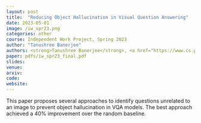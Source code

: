 ```yaml
---
layout: post
title:  "Reducing Object Hallucination in Visual Question Answering"
date: 2023-05-01
image: /iw_spr23.png
categories: other
course: Independent Work Project, Spring 2023
author: "Tanushree Banerjee"
authors: <strong>Tanushree Banerjee</strong>, <a href="https://www.cs.princeton.edu/~olgarus/">Olga Russakovsky</a>
paper: pdfs/iw_spr23_final.pdf
slides:
venue: 
arxiv: 
code: 
website: 
---
```

This paper proposes several approaches to identify questions unrelated to an image to prevent object hallucination in VQA models. The best approach achieved a 40% improvement over the random baseline.
